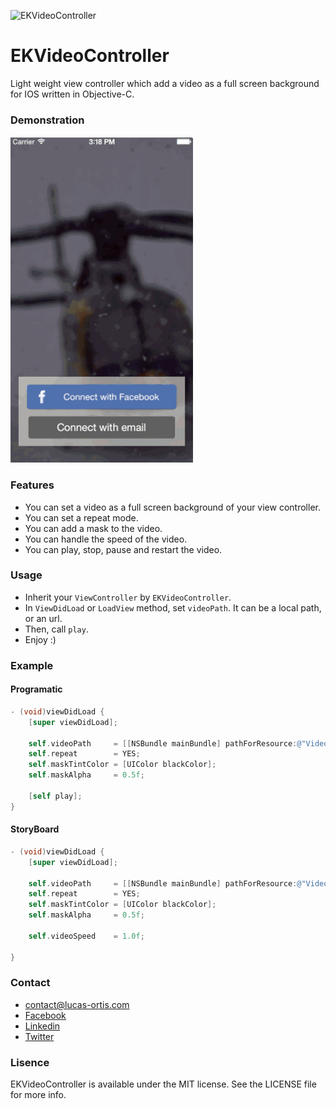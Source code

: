 
![EKVideoController](http://img.shields.io/cocoapods/v/EKVideoController.svg?style=flat)
# EKVideoController
Light weight view controller which add a video as a full screen background for IOS written in Objective-C.

### Demonstration
![EKVideoController](https://github.com/Ekhoo/EKVideoController/blob/dev/EKVideoControllerExample/Ressources/Videos/Demonstration.gif)

### Features
- You can set a video as a full screen background of your view controller.
- You can set a repeat mode.
- You can add a mask to the video.
- You can handle the speed of the video.
- You can play, stop, pause and restart the video.

### Usage
- Inherit your `ViewController` by `EKVideoController`.
- In `ViewDidLoad` or `LoadView` method, set `videoPath`. It can be a local path, or an url.
- Then, call `play`.
- Enjoy :)

### Example
#### Programatic
``` objective-c
- (void)viewDidLoad {
    [super viewDidLoad];

    self.videoPath     = [[NSBundle mainBundle] pathForResource:@"Video" ofType:@"mp4"];
    self.repeat        = YES;
    self.maskTintColor = [UIColor blackColor];
    self.maskAlpha     = 0.5f;

    [self play];
}
```
#### StoryBoard
``` objective-c
- (void)viewDidLoad {
    [super viewDidLoad];

    self.videoPath     = [[NSBundle mainBundle] pathForResource:@"Video" ofType:@"mp4"];
    self.repeat        = YES;
    self.maskTintColor = [UIColor blackColor];
    self.maskAlpha     = 0.5f;
    
    self.videoSpeed    = 1.0f;

}
```
### Contact
- [contact@lucas-ortis.com](contact@lucas-ortis.com)
- [Facebook](https://www.facebook.com/lucasekhoo.ortis)
- [Linkedin](https://www.linkedin.com/profile/view?id=124705168)
- [Twitter](https://twitter.com/LucasEkhoo)

### Lisence
EKVideoController is available under the MIT license. See the LICENSE file for more info.
